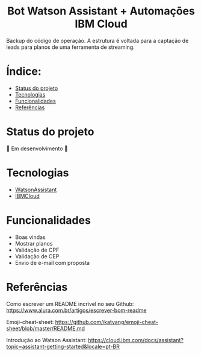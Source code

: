 <h1 align="center">Bot Watson Assistant + Automações IBM Cloud</h1>

<p>Backup do código de operação. A estrutura é voltada para a captação de leads para planos de uma ferramenta de streaming.</p>


# Índice:

* [Status do projeto](#status-do-projeto)
* [Tecnologias](#Tecnologias)
* [Funcionalidades](#Funcionalidades)
* [Referências](#Arquitetura)


# Status do projeto

:construction: Em desenvolvimento :construction:


# Tecnologias

* [WatsonAssistant](https://www.ibm.com/br-pt/watson)
* [IBMCloud](https://www.ibm.com/br-pt/cloud/free)


# Funcionalidades

* Boas vindas
* Mostrar planos
* Validação de CPF
* Validação de CEP
* Envio de e-mail com proposta



# Referências

Como escrever um README incrível no seu Github:
https://www.alura.com.br/artigos/escrever-bom-readme

Emoji-cheat-sheet:
https://github.com/ikatyang/emoji-cheat-sheet/blob/master/README.md

Introdução ao Watson Assistant:
https://cloud.ibm.com/docs/assistant?topic=assistant-getting-started&locale=pt-BR
